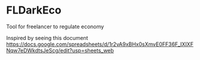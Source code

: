 # FLDarkEco
Tool for freelancer to regulate economy

Inspired by seeing this document 
https://docs.google.com/spreadsheets/d/1r2vA9xBHx0sXmvE0FF36F_IXIXFNqw7eDWkdtsJeScg/edit?usp=sheets_web
